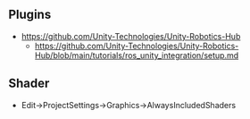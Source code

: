 ## Plugins
- https://github.com/Unity-Technologies/Unity-Robotics-Hub
  - https://github.com/Unity-Technologies/Unity-Robotics-Hub/blob/main/tutorials/ros_unity_integration/setup.md 
## Shader
- Edit->ProjectSettings->Graphics->AlwaysIncludedShaders
